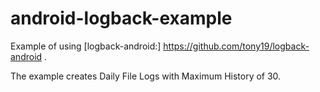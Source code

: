 android-logback-example
=======================

Example of using [logback-android:] https://github.com/tony19/logback-android .

The example creates Daily File Logs with Maximum History of 30. 

